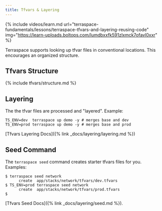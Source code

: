 ```yaml
---
title: Tfvars & Layering
---
```


{% include videos/learn.md
     url="terraspace-fundamentals/lessons/terraspace-tfvars-and-layering-reusing-code"
     img="https://learn-uploads.boltops.com/lumdbxxfk591zlxmck7ofavl0xxr" %}

Terraspace supports looking up tfvar files in conventional locations. This encourages an organized structure.

## Tfvars Structure

{% include tfvars/structure.md %}

## Layering

The the tfvar files are processed and "layered".  Example:

    TS_ENV=dev  terraspace up demo -y # merges base and dev
    TS_ENV=prod terraspace up demo -y # merges base and prod

[Tfvars Layering Docs]({% link _docs/layering/layering.md %})

## Seed Command

The `terraspace seed` command creates starter tfvars files for you. Examples:

    $ terraspace seed network
          create  app/stacks/network/tfvars/dev.tfvars
    $ TS_ENV=prod terraspace seed network
          create  app/stacks/network/tfvars/prod.tfvars
    $

[Tfvars Seed Docs]({% link _docs/layering/seed.md %}).

